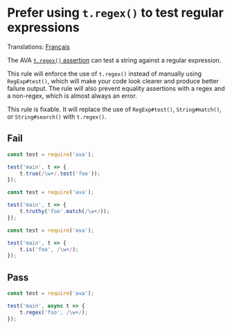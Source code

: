 # Prefer using `t.regex()` to test regular expressions

Translations: [Français](https://github.com/avajs/ava-docs/blob/master/fr_FR/related/eslint-plugin-ava/docs/rules/prefer-t-regex.md)

The AVA [`t.regex()` assertion](https://github.com/avajs/ava/blob/master/docs/03-assertions.md#regexcontents-regex-message) can test a string against a regular expression.

This rule will enforce the use of `t.regex()` instead of manually using `RegExp#test()`, which will make your code look clearer and produce better failure output. The rule will also prevent equality assertions with a regex and a non-regex, which is almost always an error.

This rule is fixable. It will replace the use of `RegExp#test()`, `String#match()`, or `String#search()` with `t.regex()`.


## Fail

```js
const test = require('ava');

test('main', t => {
	t.true(/\w+/.test('foo'));
});
```

```js
const test = require('ava');

test('main', t => {
	t.truthy('foo'.match(/\w+/));
});
```

```js
const test = require('ava');

test('main', t => {
	t.is('foo', /\w+/);
});
```


## Pass

```js
const test = require('ava');

test('main', async t => {
	t.regex('foo', /\w+/);
});
```
